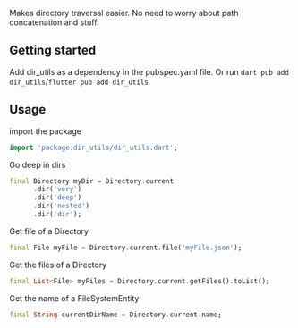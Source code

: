 Makes directory traversal easier. No need to worry about path concatenation and stuff.

## Getting started

Add dir_utils as a dependency in the pubspec.yaml file. Or run `dart pub add dir_utils`/`flutter pub add dir_utils`

## Usage

import the package 
```dart
import 'package:dir_utils/dir_utils.dart';
```

Go deep in dirs
```dart
final Directory myDir = Directory.current
      .dir('very')
      .dir('deep')
      .dir('nested')
      .dir('dir');
```

Get file of a Directory
```dart
final File myFile = Directory.current.file('myFile.json');
```

Get the files of a Directory
```dart
final List<File> myFiles = Directory.current.getFiles().toList();
```

Get the name of a FileSystemEntity
```dart
final String currentDirName = Directory.current.name;
```